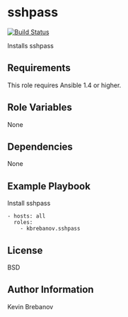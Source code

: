 sshpass
=======

[![Build Status](https://travis-ci.org/kbrebanov/ansible-sshpass.svg?branch=master)](https://travis-ci.org/kbrebanov/ansible-sshpass)

Installs sshpass

Requirements
------------

This role requires Ansible 1.4 or higher.

Role Variables
--------------

None

Dependencies
------------

None

Example Playbook
----------------

Install sshpass
```
- hosts: all
  roles:
    - kbrebanov.sshpass
```

License
-------

BSD

Author Information
------------------

Kevin Brebanov
